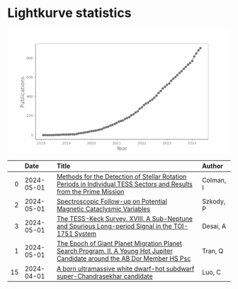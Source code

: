 
<h1>Lightkurve statistics</h1>

![publications](out/lightkurve-publications.png)  

|    | Date       | Title                                                                                                                                                                                          | Author    |
|---:|:-----------|:-----------------------------------------------------------------------------------------------------------------------------------------------------------------------------------------------|:----------|
|  0 | 2024-05-01 | [Methods for the Detection of Stellar Rotation Periods in Individual TESS Sectors and Results from the Prime Mission](https://ui.adsabs.harvard.edu/abs/2024AJ....167..189C/abstract)          | Colman, I |
|  2 | 2024-05-01 | [Spectroscopic Follow-up on Potential Magnetic Cataclysmic Variables](https://ui.adsabs.harvard.edu/abs/2024AJ....167..186S/abstract)                                                          | Szkody, P |
|  3 | 2024-05-01 | [The TESS-Keck Survey. XVIII. A Sub-Neptune and Spurious Long-period Signal in the TOI-1751 System](https://ui.adsabs.harvard.edu/abs/2024AJ....167..194D/abstract)                            | Desai, A  |
|  1 | 2024-05-01 | [The Epoch of Giant Planet Migration Planet Search Program. II. A Young Hot Jupiter Candidate around the AB Dor Member HS Psc](https://ui.adsabs.harvard.edu/abs/2024AJ....167..193T/abstract) | Tran, Q   |
| 15 | 2024-04-01 | [A born ultramassive white dwarf-hot subdwarf super-Chandrasekhar candidate](https://ui.adsabs.harvard.edu/abs/2024arXiv240404835L/abstract)                                                   | Luo, C    |
    